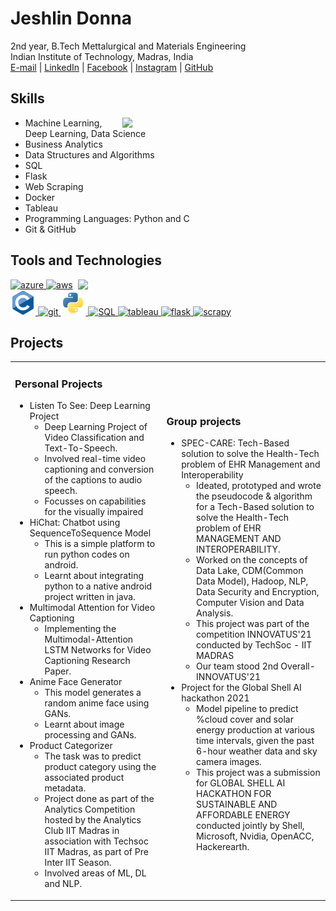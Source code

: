 # Jeshlin Donna                                                                     
2nd year, B.Tech Mettalurgical and Materials Engineering                                                 
Indian Institute of Technology, Madras, India                                       
[E-mail](mailto:jeshlindonna@gmail.com) | [LinkedIn](https://www.linkedin.com/in/jeshlindonna/) | [Facebook](https://www.facebook.com/jeshlin.donna/) | [Instagram](https://www.instagram.com/jeshlindonna/) | [GitHub](https://github.com/sudip-mondal-2002)
## Skills
<div align=right>
    <a href="https://github.com/anuraghazra/github-readme-stats">
      <img width=325 align="right" src="https://github-readme-stats.vercel.app/api/top-langs/?username=sudip-mondal-2002&langs_count=20&theme=highcontrast&layout=compact&custom_title=Most used languages on GitHub" />
    </a>
</div>

* Machine Learning, Deep Learning, Data Science
* Business Analytics
* Data Structures and Algorithms
* SQL
* Flask
* Web Scraping
* Docker
* Tableau
* Programming Languages: Python and C
* Git & GitHub

## Tools and Technologies

<a href="https://github.com/anuraghazra/github-readme-stats" title="Go to Source">
      <img align="right" width=396 src="https://github-readme-stats.vercel.app/api?username=sudip-mondal-2002&show_icons=true&theme=react&border_color=61dafb&include_all_commits=true"/>
 </a>
 
<p align="left">
    <a href="https://azure.microsoft.com/en-in/" target="_blank" title ="Azure"> <img
            src="https://pngimage.net/wp-content/uploads/2018/05/azure-logo-png-8.png"
            alt="azure" width="50" height="35" /> </a>
    <a href="https://aws.amazon.com/" target="_blank" title ="AWS"> <img
            src="https://mk0futurumreseabr7pm.kinstacdn.com/wp-content/uploads/2020/01/aws-logo.png"
            alt="aws" width="40" height="40" /> </a>
    <a href="https://www.cprogramming.com/" target="_blank" title ="C"> <img
            src="https://raw.githubusercontent.com/devicons/devicon/master/icons/c/c-original.svg" alt="c" width="40"
            height="40" /> </a>
    <a href="https://git-scm.com/" target="_blank" title ="git"> <img
            src="https://www.vectorlogo.zone/logos/git-scm/git-scm-icon.svg" alt="git" width="40" height="40" /> </a>
    <a href="https://www.python.org" target="_blank" title ="Python"> <img
            src="https://raw.githubusercontent.com/devicons/devicon/master/icons/python/python-original.svg"
            alt="python" width="40" height="40" /> </a>
    <a href="https://www.mysql.com/" target="_blank" title ="SQL"> <img
            src="https://github.com/jeshlin-donna/jeshlin_donna/blob/main/MySQL.jpg"
            alt="SQL" width="40" height="40" /> </a>
    <a href="https://www.tableau.com/" target="_blank" title ="tableau"> <img
            src="https://github.com/jeshlin-donna/jeshlin_donna/blob/main/Tableau.jpg"
            alt="tableau" width="40" height="40" /> </a>
    <a href="https://flask.palletsprojects.com/en/2.0.x/" target="_blank" title ="flask"> <img
            src="https://github.com/jeshlin-donna/jeshlin_donna/blob/main/flask.jfif"
            alt="flask" width="40" height="40" /> </a>
    <a href="https://scrapy.org/" target="_blank" title ="scrapy"> <img
            src="https://github.com/jeshlin-donna/jeshlin_donna/blob/main/Scrapy.png"
            alt="scrapy" width="40" height="40" /> </a>
</p> 

## Projects

<table border="0">
 <tr>
     <td>
         
### Personal Projects      
* Listen To See: Deep Learning Project 
   * Deep Learning Project of Video Classification and Text-To-Speech. 
   * Involved real-time video captioning and conversion of the captions to audio speech. 
   * Focusses on capabilities for the visually impaired
* HiChat: Chatbot using SequenceToSequence Model
   * This is a simple platform to run python codes on android.
   * Learnt about integrating python to a native android project written in java.
* Multimodal Attention for Video Captioning
   * Implementing the Multimodal-Attention LSTM Networks for Video Captioning Research Paper.
* Anime Face Generator
   * This model generates a random anime face using GANs.
   * Learnt about image processing and GANs.
* Product Categorizer
   * The task was to predict product category using the associated product metadata. 
   * Project done as part of the Analytics Competition hosted by the Analytics Club IIT Madras in association with Techsoc IIT Madras, as part of Pre Inter IIT Season.
   * Involved areas of ML, DL and NLP. 
     </td>
    <td> 
        
### Group projects
* SPEC-CARE: Tech-Based solution to solve the Health-Tech problem of EHR Management and Interoperability
   * Ideated, prototyped and wrote the pseudocode & algorithm for a Tech-Based solution to solve the Health-Tech problem of EHR MANAGEMENT AND INTEROPERABILITY. 
   * Worked on the concepts of Data Lake, CDM(Common Data Model), Hadoop, NLP, Data Security and Encryption, Computer Vision and Data Analysis.
   * This project was part of the competition INNOVATUS'21 conducted by TechSoc - IIT MADRAS
   * Our team stood 2nd Overall- INNOVATUS'21
* Project for the Global Shell AI hackathon 2021
   * Model pipeline to predict %cloud cover and solar energy production at various time intervals, given the past 6-hour weather data and sky camera images.
   * This project was a submission for GLOBAL SHELL AI HACKATHON FOR SUSTAINABLE AND AFFORDABLE ENERGY conducted jointly by Shell, Microsoft, Nvidia, OpenACC, Hackerearth.
     </td>
     </tr>  
         </table>  

<div align=center>
   
</div>
